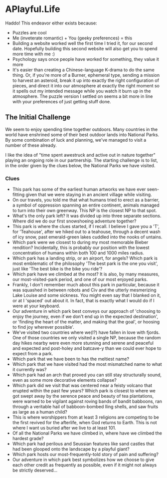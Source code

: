 # APlayful.Life
Haddo!
This endeavor either exists because:

- Puzzles are cool
- Me (inveterate romantic) + You (geeky preferences) = this
- Building a website worked well the first time I tried it, for our second date. Hopefully building this second website will also get you to spend more time with me :)
- Psychology says once people have worked for something, they value it more
- It's easier than creating a Chinese-language K-drama to do the same thing. Or, if you're more of a Burner, ephemeral type, sending a mission to harvest an asteroid, break it up into exactly the right configuration of pieces, and direct it into our atmosphere at exactly the right moment so it spells out my intended message while you watch it burn up in the atmosphere. The puzzle version I settled on seems a bit more in line with your preferences of just getting stuff done.

## The Initial Challenge
We seem to enjoy spending time together outdoors. Many countries in the world have enshrined some of their best outdoor lands into National Parks. By some combination of luck and planning, we've managed to visit a number of these already.

I like the idea of "time spent awestruck and active out in nature together" playing an ongoing role in our partnership. The starting challenge is to list, in the order given by the clues below, the National Parks we have visited.


### Clues
- This park has some of the earliest human artworks we have ever seen- fitting given that we were staying in an ancient village while visiting.
- On our travels, you told me that what humans tried to erect as a barrier, a symbol of oppression spanning an entire continent, animals managed to turn into their own greenway. This NP is the closest NP to that spot.
- What's the only park left? It was divided up into three separate sections.
Where did we do our first snowshoeing adventure together?
- This park is where the clues started, if I recall. I believe I gave you a 'T', for 'Teahouse', after we hiked out to a teahouse, through a decent wash of icy snow, past emerald-green lakes cuddled into the nooks of untains.
- Which park were we closest to during my most memorable Bieber rendition? Incidentally, this is probably our position with the lowest concentration of humans within both 100 and 1000 miles radius.
- Which park has a landing strip, or an airport, for angels?
Which park is most emblematic of the philosophy 'The best park is the one you visit', just like 'The best bike is the bike you ride'?
- Which park have we climbed at the most? It is also, by many measures, our most-visited-park period, and one of our most enjoyed parks.
- Frankly, I don't remember much about this park in particular, because it was squashed in between robots and Civ and the utterly mesmerizing Lake Louise and some sickness. You might even say that I blanked on it, or at I 'spaced' out about it. In fact, that is exactly what I would do if I were at your keyboard.
- Our adventure in which park best conveys our approach of 'choosing to enjoy the journey, even if we don't end up in the expected destination', or 'finding the heart of the matter, and making that the goal', or hoosing to find joy wherever possible'.
- We've visited two countries where we(I?) have fallen in love with fjords. One of those countries we only visited a single NP, because the random day hikes nearby were even more stunning and serene and peaceful and expected and post-holey and batcave-y than we could ever hope to expect from a park.
- Which park that we have been to has the meltiest name?
- Which park that we have visited had the most mismatched name to what it currently was?
- Which park had an arch that proved you can still stay structurally sound, even as some more decorative elements collapse?
- Which park did we visit that was centered near a feisty volcano that erupted within the past few years?
Which park is closest to where we got swept away by the serence peace and beauty of tea plantations, were warned to be vigilant against roving bands of bandit babboons, ran through a veritable hail of babboon-bombed lling shells, and saw fruits as large as a human child?
- This is where worshippers from at least 3 religions are competing to be the first revived for the afterlife, when God returns to Earth. This is not where I want us buried after we live to at least 101.
- Of all the National Parks we have climbed in, where have we climbed the hardest grade?
- Which park had perilous and Seussian features like sand castles that had been glooped onto the landscape by a playful giant?
- Which park hosts our most-frequently-told story of pain and suffering?
- Our adventure in which park best symbolizes how we choose to give each other credit as frequently as possible, even if it might not always be strictly deserved...

